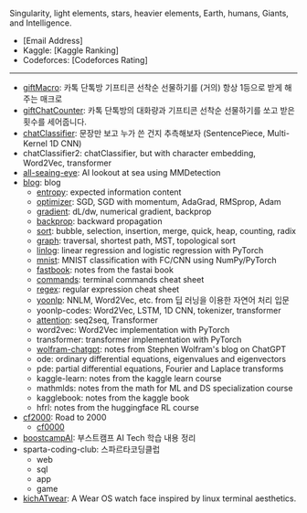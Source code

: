 Singularity, light elements, stars, heavier elements, Earth, humans, Giants, and Intelligence. 
- [Email Address]
- Kaggle: [Kaggle Ranking]
- Codeforces: [Codeforces Rating]
---
- [giftMacro](https://github.com/star-bits/giftMacro): 카톡 단톡방 기프티콘 선착순 선물하기를 (거의) 항상 1등으로 받게 해주는 매크로
- [giftChatCounter](https://github.com/star-bits/giftChatCounter): 카톡 단톡방의 대화량과 기프티콘 선착순 선물하기를 쏘고 받은 횟수를 세어줍니다.
- [chatClassifier](https://github.com/star-bits/chatClassifier): 문장만 보고 누가 쓴 건지 추측해보자 (SentencePiece, Multi-Kernel 1D CNN)
- chatClassifier2: chatClassifier, but with character embedding, Word2Vec, transformer
- [all-seaing-eye](https://github.com/star-bits/all-seaing-eye): AI lookout at sea using MMDetection
- [blog](https://github.com/star-bits/blog): blog
  - [entropy](https://github.com/star-bits/blog/blob/main/entropy.md): expected information content
  - [optimizer](https://github.com/star-bits/blog/blob/main/optimizer.md): SGD, SGD with momentum, AdaGrad, RMSprop, Adam
  - [gradient](https://github.com/star-bits/blog/blob/main/gradient.md): dL/dw, numerical gradient, backprop
  - [backprop](https://github.com/star-bits/blog/blob/main/backprop.md): backward propagation 
  - [sort](https://github.com/star-bits/blog/blob/main/sort.md): bubble, selection, insertion, merge, quick, heap, counting, radix
  - [graph](https://github.com/star-bits/blog/blob/main/graph.md): traversal, shortest path, MST, topological sort
  - [linlog](https://github.com/star-bits/blog/blob/main/linlog.ipynb): linear regression and logistic regression with PyTorch 
  - [mnist](https://github.com/star-bits/blog/blob/main/mnist.ipynb): MNIST classification with FC/CNN using NumPy/PyTorch 
  - [fastbook](https://github.com/star-bits/blog/blob/main/fastbook.md): notes from the fastai book
  - [commands](https://github.com/star-bits/blog/blob/main/commands.md): terminal commands cheat sheet 
  - [regex](https://github.com/star-bits/blog/blob/main/regex.md): regular expression cheat sheet
  - [yoonlp](https://github.com/star-bits/blog/blob/main/yoonlp.md): NNLM, Word2Vec, etc. from 딥 러닝을 이용한 자연어 처리 입문
  - yoonlp-codes: Word2Vec, LSTM, 1D CNN, tokenizer, transformer
  - [attention](https://github.com/star-bits/blog/blob/main/attention.md): seq2seq, Transformer
  - word2vec: Word2Vec implementation with PyTorch
  - transformer: transformer implementation with PyTorch
  - [wolfram-chatgpt](https://github.com/star-bits/blog/blob/main/wolfram-chatgpt.md): notes from Stephen Wolfram's blog on ChatGPT
  - ode: ordinary differential equations, eigenvalues and eigenvectors
  - pde: partial differential equations, Fourier and Laplace transforms
  - kaggle-learn: notes from the kaggle learn course
  - mathmlds: notes from the math for ML and DS specialization course
  - kagglebook: notes from the kaggle book
  - hfrl: notes from the huggingface RL course
- [cf2000](https://github.com/star-bits/cf2000): Road to 2000
  - [cf0000](https://github.com/star-bits/cf2000/blob/main/cf0000.ipynb)
- [boostcampAI](https://github.com/star-bits/boostcampAI): 부스트캠프 AI Tech 학습 내용 정리
- sparta-coding-club: 스파르타코딩클럽
  - web
  - sql
  - app
  - game
- [kichATwear](https://github.com/star-bits/kichATwear): A Wear OS watch face inspired by linux terminal aesthetics.
